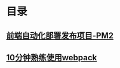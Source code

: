 # 目录


## [前端自动化部署发布项目-PM2](https://github.com/WangBeijing/web-learning-notes/issues/1)
## [10分钟熟练使用webpack](https://github.com/WangBeijing/web-learning-notes/issues/2)
 
